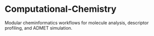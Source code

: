 # Computational-Chemistry
Modular cheminformatics workflows for molecule analysis, descriptor profiling, and ADMET simulation.
